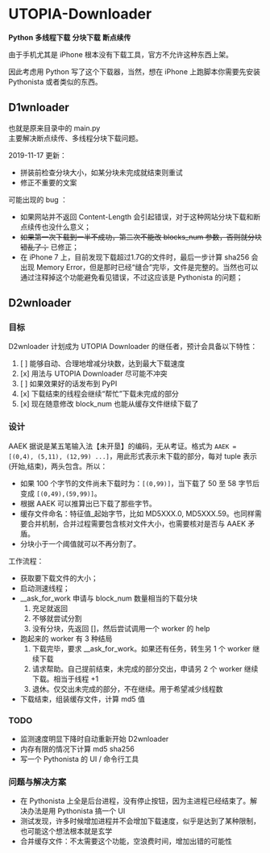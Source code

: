 # UTOPIA-Downloader

**Python** **多线程下载** **分块下载** **断点续传**

由于手机尤其是 iPhone 根本没有下载工具，官方不允许这种东西上架。

因此考虑用 Python 写了这个下载器，当然，想在 iPhone 上跑脚本你需要先安装 Pythonista 或者类似的东西。

## D1wnloader

也就是原来目录中的 main.py  
主要解决断点续传、多线程分块下载问题。

2019-11-17 更新：

- 拼装前检查分块大小，如某分块未完成就结束则重试  
- 修正不重要的文案  

可能出现的 bug ：

- 如果网站并不返回 Content-Length 会引起错误，对于这种网站分块下载和断点续传也没什么意义；
- ~~如果第一次下载到一半不成功，第二次不能改 blocks_num 参数，否则就分块错乱了；~~ 已修正；
- 在 iPhone 7 上，目前发现下载超过1.7G的文件时，最后一步计算 sha256 会出现 Memory Error，但是那时已经“缝合”完毕，文件是完整的。当然也可以通过注释掉这个功能避免看见错误，不过这应该是 Pythonista 的问题；

## D2wnloader

### 目标

D2wnloader 计划成为 UTOPIA Downloader 的继任者，预计会具备以下特性：  

1. [ ] 能够自动、合理地增减分块数，达到最大下载速度
2. [x] 用法与 UTOPIA Downloader 尽可能不冲突
3. [ ] 如果效果好的话发布到 PyPI
4. [x] 下载结束的线程会继续“帮忙”下载未完成的部分
5. [x] 现在随意修改 block_num 也能从缓存文件继续下载了

### 设计

AAEK 据说是某五笔输入法【未开垦】的编码，无从考证。格式为 `AAEK = [(0,4), (5,11), (12,99) ...]`，用此形式表示未下载的部分，每对 tuple 表示 (开始,结束)，两头包含。所以：

- 如果 100 个字节的文件尚未下载时为：`[(0,99)]`，当下载了 50 至 58 字节后变成 `[(0,49),(59,99)]`。
- 根据 AAEK 可以推算出已下载了那些字节。
- 缓存文件命名：特征值_起始字节，比如 MD5XXX.0, MD5XXX.59。也同样需要合并机制，合并过程需要包含核对文件大小，也需要核对是否与 AAEK 矛盾。
- 分块小于一个阈值就可以不再分割了。

工作流程：

- 获取要下载文件的大小；
- 启动测速线程；
- __ask_for_work 申请与 block_num 数量相当的下载分块
    1. 充足就返回
    2. 不够就尝试分割
    3. 没有分块，先返回 []，然后尝试调用一个 worker 的 help
- 跑起来的 worker 有 3 种结局
    1. 下载完毕，要求 __ask_for_work。如果还有任务，转生另 1 个 worker 继续下载
    2. 请求帮助。自己提前结束，未完成的部分交出，申请另 2 个 worker 继续下载。相当于线程 +1
    3. 退休。仅交出未完成的部分，不在继续。用于希望减少线程数
- 下载结束，组装缓存文件，计算 md5 值

### TODO

- 监测速度明显下降时自动重新开始 D2wnloader
- 内存有限的情况下计算 md5 sha256
- 写一个 Pythonista 的 UI / 命令行工具

### 问题与解决方案

- 在 Pythonista 上全是后台进程，没有停止按钮，因为主进程已经结束了。解决办法是用 Pythonista 搞一个 UI
- 测试发现，许多时候增加进程并不会增加下载速度，似乎是达到了某种限制，也可能这个想法根本就是玄学
- 合并缓存文件：不太需要这个功能，空浪费时间，增加出错的可能性
